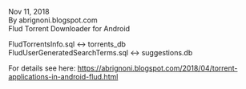 Nov 11, 2018  
By abrignoni.blogspot.com  
Flud Torrent Downloader for Android

FludTorrentsInfo.sql <-> torrents_db  
FludUserGeneratedSearchTerms.sql <-> suggestions.db  

For details see here: https://abrignoni.blogspot.com/2018/04/torrent-applications-in-android-flud.html
